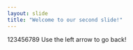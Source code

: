```yaml
---
layout: slide
title: "Welcome to our second slide!"
---
```

123456789
Use the left arrow to go back!
